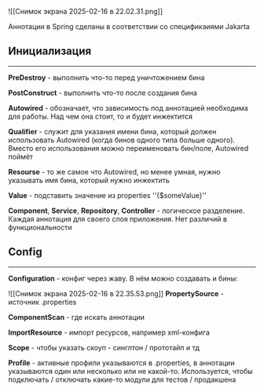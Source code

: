 ![[Снимок экрана 2025-02-16 в 22.02.31.png]]

Аннотации в Spring сделаны в соответствии со спецификаиями Jakarta

## Инициализация
---
**PreDestroy** - выполнить что-то перед уничтожением бина

**PostConstruct** - выполнить что-то после создания бина

**Autowired** - обозначает, что зависимость под аннотацией необходима для работы. Над чем она стоит, то и будет инжектится

**Qualifier** - служит для указания имени бина, который должен использовать Autowired (когда бинов одного типа больше одного). Вместо его использования можно переименовать бин/поле, Autowired поймёт

**Resourse** - то же самое что Autowired, но менее умная, нужно указывать имя бина, который нужно инжектить

**Value** - подставить значение из properties ''{$someValue}''

**Component**, **Service**, **Repository**, **Controller** - логическое разделение. Каждая аннотация для своего слоя приложения. Нет различий в функциональности

## Config
--- 
**Configuration** - конфиг через жаву. В нём можно создавать и бины:

![[Снимок экрана 2025-02-16 в 22.35.53.png]]
**PropertySource** - источник .properties

**ComponentScan** - где искать аннотации

**ImportResource** - импорт ресурсов, например xml-конфига

**Scope** - чтобы указать скоуп - синглтон / прототайп и тд

**Profile** - активные профили указываются в .properties, в аннотации указываются один или несколько или не какой-то. Используется, чтобы подключать / отключать какие-то модули для тестов / продакшена


